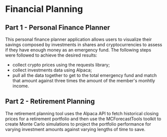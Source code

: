 # Financial Planning #

## Part 1 - Personal Finance Planner ##

This personal finance planner application allows users to visualize their savings composed by investments in shares and cryptocurrencies to assess if they have enough money as an emergency fund.  The following steps were followed to achieve the desired results:

- collect crypto prices using the requests library;
- collect investments data using Alpaca;
- pull all the data together to get to the total emergency fund and match that amount against three times the amount of the member's monhtly income.

## Part 2 - Retirement Planning ##

The retirement planning tool uses the Alpaca API to fetch historical closing prices for a retirement portfolio and then use the MCForecastTools toolkit to create Monte Carlo simulations to project the portfolio performance for varying investment amounts against varying lengths of time to save.

